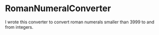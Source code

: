 # RomanNumeralConverter
I wrote this converter to convert roman numerals smaller than 3999 to and from integers.  
